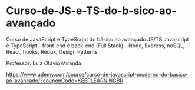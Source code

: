 # Curso-de-JS-e-TS-do-b-sico-ao-avançado

Curso de JavaScript e TypeScript do básico ao avançado JS/TS
Javascript e TypeScript - front-end e back-end (Full Stack) - Node, Express, noSQL, React, hooks, Redux, Design Patterns

Professor: Luiz Otávio Miranda

https://www.udemy.com/course/curso-de-javascript-moderno-do-basico-ao-avancado/?couponCode=KEEPLEARNINGBR

